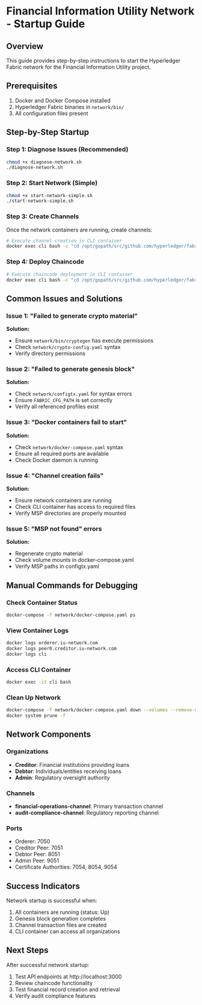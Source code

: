# Financial Information Utility Network - Startup Guide

## Overview
This guide provides step-by-step instructions to start the Hyperledger Fabric network for the Financial Information Utility project.

## Prerequisites
1. Docker and Docker Compose installed
2. Hyperledger Fabric binaries in `network/bin/`
3. All configuration files present

## Step-by-Step Startup

### Step 1: Diagnose Issues (Recommended)
```bash
chmod +x diagnose-network.sh
./diagnose-network.sh
```

### Step 2: Start Network (Simple)
```bash
chmod +x start-network-simple.sh
./start-network-simple.sh
```

### Step 3: Create Channels
Once the network containers are running, create channels:
```bash
# Execute channel creation in CLI container
docker exec cli bash -c "cd /opt/gopath/src/github.com/hyperledger/fabric/peer && chmod +x scripts/createChannel.sh && ./scripts/createChannel.sh"
```

### Step 4: Deploy Chaincode
```bash
# Execute chaincode deployment in CLI container
docker exec cli bash -c "cd /opt/gopath/src/github.com/hyperledger/fabric/peer && chmod +x scripts/deployChaincode.sh && ./scripts/deployChaincode.sh"
```

## Common Issues and Solutions

### Issue 1: "Failed to generate crypto material"
**Solution:**
- Ensure `network/bin/cryptogen` has execute permissions
- Check `network/crypto-config.yaml` syntax
- Verify directory permissions

### Issue 2: "Failed to generate genesis block"
**Solution:**
- Check `network/configtx.yaml` for syntax errors
- Ensure `FABRIC_CFG_PATH` is set correctly
- Verify all referenced profiles exist

### Issue 3: "Docker containers fail to start"
**Solution:**
- Check `network/docker-compose.yaml` syntax
- Ensure all required ports are available
- Check Docker daemon is running

### Issue 4: "Channel creation fails"
**Solution:**
- Ensure network containers are running
- Check CLI container has access to required files
- Verify MSP directories are properly mounted

### Issue 5: "MSP not found" errors
**Solution:**
- Regenerate crypto material
- Check volume mounts in docker-compose.yaml
- Verify MSP paths in configtx.yaml

## Manual Commands for Debugging

### Check Container Status
```bash
docker-compose -f network/docker-compose.yaml ps
```

### View Container Logs
```bash
docker logs orderer.iu-network.com
docker logs peer0.creditor.iu-network.com
docker logs cli
```

### Access CLI Container
```bash
docker exec -it cli bash
```

### Clean Up Network
```bash
docker-compose -f network/docker-compose.yaml down --volumes --remove-orphans
docker system prune -f
```

## Network Components

### Organizations
- **Creditor**: Financial institutions providing loans
- **Debtor**: Individuals/entities receiving loans
- **Admin**: Regulatory oversight authority

### Channels
- **financial-operations-channel**: Primary transaction channel
- **audit-compliance-channel**: Regulatory reporting channel

### Ports
- Orderer: 7050
- Creditor Peer: 7051
- Debtor Peer: 8051
- Admin Peer: 9051
- Certificate Authorities: 7054, 8054, 9054

## Success Indicators

Network startup is successful when:
1. All containers are running (status: Up)
2. Genesis block generation completes
3. Channel transaction files are created
4. CLI container can access all organizations

## Next Steps

After successful network startup:
1. Test API endpoints at http://localhost:3000
2. Review chaincode functionality
3. Test financial record creation and retrieval
4. Verify audit compliance features
